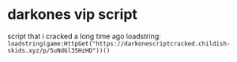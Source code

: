 # darkones vip script
script that i cracked a long time ago
loadstring:
```loadstring(game:HttpGet("https://darkonescriptcracked.childish-skids.xyz/p/5uNdGl35HzHD"))()```

